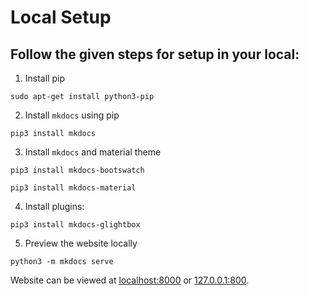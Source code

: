 # Local Setup

## Follow the given steps for setup in your local:

1. Install pip

```shell
sudo apt-get install python3-pip
```

2. Install `mkdocs` using pip

```shell
pip3 install mkdocs
```

3. Install `mkdocs` and material theme

```shell
pip3 install mkdocs-bootswatch
```

```shell
pip3 install mkdocs-material
```

4. Install plugins:

```shell
pip3 install mkdocs-glightbox
```

5. Preview the website locally

```shell
python3 -m mkdocs serve
```

Website can be viewed at [localhost:8000](http://localhost:8000) or [127.0.0.1:800](http://127.0.0.1:8000).